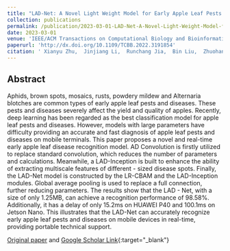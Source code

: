 ```yaml
---
title: "LAD-Net: A Novel Light Weight Model for Early Apple Leaf Pests and Diseases Classification"
collection: publications
permalink: /publication/2023-03-01-LAD-Net-A-Novel-Light-Weight-Model-for-Early-Apple-Leaf-Pests-and-Diseases-Classification
date: 2023-03-01
venue: 'IEEE/ACM Transactions on Computational Biology and Bioinformatics'
paperurl: 'http://dx.doi.org/10.1109/TCBB.2022.3191854'
citation: ' Xianyu Zhu,  Jinjiang Li,  Runchang Jia,  Bin Liu,  Zhuohan Yao,  Aihong Yuan,  Yingqiu Huo,  Haixi Zhang, &quot;LAD-Net: A Novel Light Weight Model for Early Apple Leaf Pests and Diseases Classification.&quot; IEEE/ACM Transactions on Computational Biology and Bioinformatics, 2023.'
---
```


## Abstract 

Aphids, brown spots, mosaics, rusts, powdery mildew and Alternaria blotches are common types of early apple leaf pests and diseases. These pests and diseases severely affect the yield and quality of apples.
Recently, deep learning has been regarded as the best classification model for apple leaf pests and diseases. However, models with large parameters have difficulty providing an accurate and fast diagnosis of apple leaf pests and diseases on mobile terminals.
This paper proposes a novel and real-time early apple leaf disease recognition model. AD Convolution is firstly utilized to replace standard convolution, which reduces the number of parameters and calculations. Meanwhile, a LAD-Inception is built to enhance the ability of extracting multiscale features of different - sized disease spots. Finally, the LAD-Net model is constructed by the LR-CBAM and the LAD-Inception modules. Global average pooling is used to replace a full connection, further reducing parameters.
The results show that the LAD - Net, with a size of only 1.25MB, can achieve a recognition performance of 98.58%. Additionally, it has a delay of only 15.2ms on HUAWEI P40 and 100.1ms on Jetson Nano. This illustrates that the LAD-Net can accurately recognize early apple leaf pests and diseases on mobile devices in real-time, providing portable technical support.


[Original paper](http://zhuxy-USTC.github.io/files/LAD-Net.pdf) and [Google Scholar Link](https://scholar.google.com/citations?view_op=view_citation&hl=en&user=k2ajuuEAAAAJ&citation_for_view=k2ajuuEAAAAJ:9yKSN-GCB0IC){:target="_blank"}

